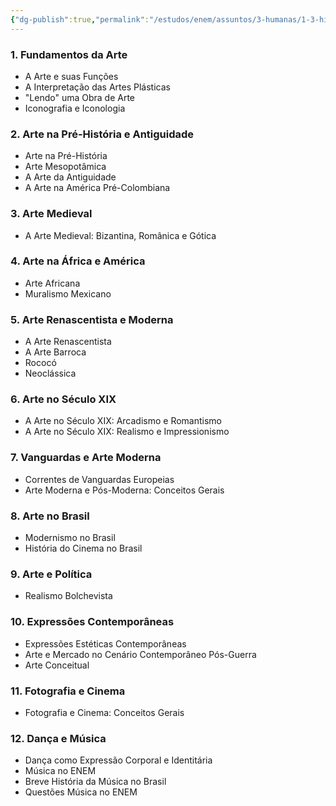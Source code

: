 ```yaml
---
{"dg-publish":true,"permalink":"/estudos/enem/assuntos/3-humanas/1-3-historia-da-arte/","updated":"2025-03-08T18:09:44.620-03:00"}
---
```


### 1. Fundamentos da Arte

- A Arte e suas Funções
- A Interpretação das Artes Plásticas
- "Lendo" uma Obra de Arte
- Iconografia e Iconologia

### 2. Arte na Pré-História e Antiguidade

- Arte na Pré-História
- Arte Mesopotâmica
- A Arte da Antiguidade
- A Arte na América Pré-Colombiana

### 3. Arte Medieval

- A Arte Medieval: Bizantina, Românica e Gótica

### 4. Arte na África e América

- Arte Africana
- Muralismo Mexicano

### 5. Arte Renascentista e Moderna

- A Arte Renascentista
- A Arte Barroca
- Rococó
- Neoclássica

### 6. Arte no Século XIX

- A Arte no Século XIX: Arcadismo e Romantismo
- A Arte no Século XIX: Realismo e Impressionismo

### 7. Vanguardas e Arte Moderna

- Correntes de Vanguardas Europeias
- Arte Moderna e Pós-Moderna: Conceitos Gerais

### 8. Arte no Brasil

- Modernismo no Brasil
- História do Cinema no Brasil

### 9. Arte e Política

- Realismo Bolchevista

### 10. Expressões Contemporâneas

- Expressões Estéticas Contemporâneas
- Arte e Mercado no Cenário Contemporâneo Pós-Guerra
- Arte Conceitual

### 11. Fotografia e Cinema

- Fotografia e Cinema: Conceitos Gerais

### 12. Dança e Música

- Dança como Expressão Corporal e Identitária
- Música no ENEM
- Breve História da Música no Brasil
- Questões Música no ENEM
